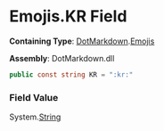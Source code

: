 # Emojis\.KR Field

**Containing Type**: [DotMarkdown](../../README.md)\.[Emojis](../README.md)

**Assembly**: DotMarkdown\.dll

```csharp
public const string KR = ":kr:"
```

### Field Value

System\.[String](https://docs.microsoft.com/en-us/dotnet/api/system.string)